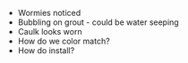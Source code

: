 * Wormies noticed
* Bubbling on grout - could be water seeping
* Caulk looks worn
* How do we color match?
* How do install?
